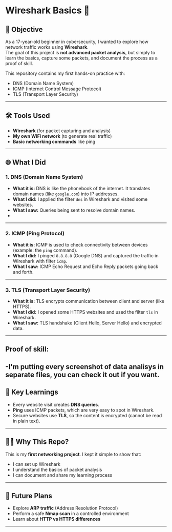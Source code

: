 # Wireshark Basics 🚀

## 📖 Objective
As a 17-year-old beginner in cybersecurity, I wanted to explore how network traffic works using **Wireshark**.  
The goal of this project is **not advanced packet analysis**, but simply to learn the basics, capture some packets, and document the process as a proof of skill.

This repository contains my first hands-on practice with:
- DNS (Domain Name System)
- ICMP (Internet Control Message Protocol)
- TLS (Transport Layer Security)

---

## 🛠️ Tools Used
- **Wireshark** (for packet capturing and analysis)
- **My own WiFi network** (to generate real traffic)
- **Basic networking commands** like ping

---

## 🌐 What I Did

### 1. DNS (Domain Name System)
- **What it is:** DNS is like the phonebook of the internet. It translates domain names (like `google.com`) into IP addresses.  
- **What I did:** I applied the filter `dns` in Wireshark and visited some websites.  
- **What I saw:** Queries being sent to resolve domain names.
- 

---

### 2. ICMP (Ping Protocol)
- **What it is:** ICMP is used to check connectivity between devices (example: the `ping` command).  
- **What I did:** I pinged `8.8.8.8` (Google DNS) and captured the traffic in Wireshark with filter `icmp`.  
- **What I saw:** ICMP Echo Request and Echo Reply packets going back and forth.  

---

### 3. TLS (Transport Layer Security)
- **What it is:** TLS encrypts communication between client and server (like HTTPS).  
- **What I did:** I opened some HTTPS websites and used the filter `tls` in Wireshark.  
- **What I saw:** TLS handshake (Client Hello, Server Hello) and encrypted data.  

---

## Proof of skill:
-I'm putting every screenshot of data analisys in separate files, you can check it out if you want.
---

## 📌 Key Learnings
- Every website visit creates **DNS queries**.  
- **Ping** uses ICMP packets, which are very easy to spot in Wireshark.  
- Secure websites use **TLS**, so the content is encrypted (cannot be read in plain text).  

---

## 🧑‍💻 Why This Repo?
This is my **first networking project**. I kept it simple to show that:
- I can set up Wireshark
- I understand the basics of packet analysis
- I can document and share my learning process

---

## 🚀 Future Plans
- Explore **ARP traffic** (Address Resolution Protocol)  
- Perform a safe **Nmap scan** in a controlled environment  
- Learn about **HTTP vs HTTPS differences**

---


